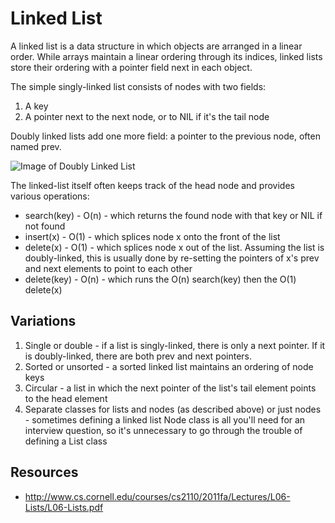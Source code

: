 Linked List
===========

A linked list is a data structure in which objects are arranged in a linear order. While arrays maintain a linear ordering through its indices, linked lists store their ordering with a pointer field next in each object.

The simple singly-linked list consists of nodes with two fields:

1. A key
2. A pointer next to the next node, or to NIL if it's the tail node

Doubly linked lists add one more field: a pointer to the previous node, often named prev.

![Image of Doubly Linked List](http://i.imgur.com/ZhCKI.png)

The linked-list itself often keeps track of the head node and provides various operations:

* search(key) - O(n) - which returns the found node with that key or NIL if not found
* insert(x) - O(1) - which splices node x onto the front of the list
* delete(x) - O(1) - which splices node x out of the list. Assuming the list is doubly-linked, this is usually done by re-setting the pointers of x's prev and next elements to point to each other
* delete(key) - O(n) - which runs the O(n) search(key) then the O(1) delete(x)

## Variations

1. Single or double - if a list is singly-linked, there is only a next pointer. If it is doubly-linked, there are both prev and next pointers.
2. Sorted or unsorted - a sorted linked list maintains an ordering of node keys
3. Circular - a list in which the next pointer of the list's tail element points to the head element
4. Separate classes for lists and nodes (as described above) or just nodes - sometimes defining a linked list Node class is all you'll need for an interview question, so it's unnecessary to go through the trouble of defining a List class

## Resources

* http://www.cs.cornell.edu/courses/cs2110/2011fa/Lectures/L06-Lists/L06-Lists.pdf